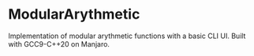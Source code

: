 # ModularArythmetic
Implementation of modular arythmetic functions with a basic CLI UI.
Built with GCC9-C++20 on Manjaro.
